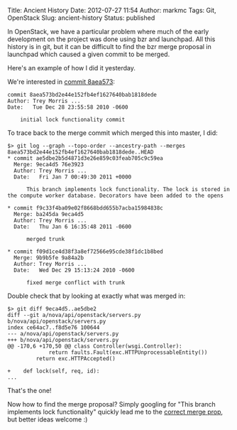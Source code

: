 Title: Ancient History
Date: 2012-07-27 11:54
Author: markmc
Tags: Git, OpenStack
Slug: ancient-history
Status: published

In OpenStack, we have a particular problem where much of the early
development on the project was done using bzr and launchpad. All this
history is in git, but it can be difficult to find the bzr merge
proposal in launchpad which caused a given commit to be merged.

Here's an example of how I did it yesterday.

We're interested in [commit
8aea573](https://github.com/openstack/nova/commit/8aea573):

    commit 8aea573bd2e44e152fb4ef1627640bab1818dede
    Author: Trey Morris ...
    Date:   Tue Dec 28 23:55:58 2010 -0600

        initial lock functionality commit

To trace back to the merge commit which merged this into master, I did:

    $> git log --graph --topo-order --ancestry-path --merges 8aea573bd2e44e152fb4ef1627640bab1818dede..HEAD
    * commit ae5dbe2b5d4871d3e26e859c03feab705c9c59ea
      Merge: 9eca4d5 76e3923
      Author: Trey Morris ...
      Date:   Fri Jan 7 00:49:30 2011 +0000
      
          This branch implements lock functionality. The lock is stored in the compute worker database. Decorators have been added to the opens
      
    * commit f9c33f4ba09e02f8668bdd655b7acba15984838c
      Merge: ba245da 9eca4d5
      Author: Trey Morris ...
      Date:   Thu Jan 6 16:35:48 2011 -0600
      
          merged trunk
      
    * commit f09d1ce4d38f3a8ef72566e95cde38f1dc1b8bed
      Merge: 9b9b5fe 9a84a2b
      Author: Trey Morris ...
      Date:   Wed Dec 29 15:13:24 2010 -0600
      
          fixed merge conflict with trunk

Double check that by looking at exactly what was merged in:

    $> git diff 9eca4d5..ae5dbe2
    diff --git a/nova/api/openstack/servers.py b/nova/api/openstack/servers.py
    index ce64ac7..f8d5e76 100644
    --- a/nova/api/openstack/servers.py
    +++ b/nova/api/openstack/servers.py
    @@ -170,6 +170,50 @@ class Controller(wsgi.Controller):
                 return faults.Fault(exc.HTTPUnprocessableEntity())
             return exc.HTTPAccepted()
     
    +    def lock(self, req, id):
    ...

That's the one!

Now how to find the merge proposal? Simply googling for "This branch
implements lock functionality" quickly lead me to the [correct merge
prop](https://code.launchpad.net/~tr3buchet/nova/lock/+merge/44874), but
better ideas welcome :)
